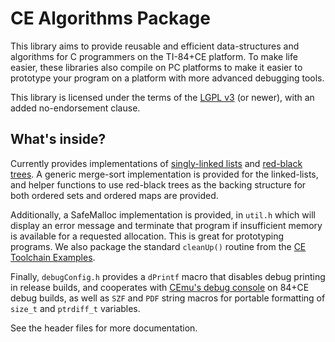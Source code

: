 CE Algorithms Package
=====================
This library aims to provide reusable and efficient data-structures and algorithms for C programmers on the TI-84+CE platform. To make life easier, these libraries also compile on PC platforms to make it easier to prototype your program on a platform with more advanced debugging tools.

This library is licensed under the terms of the [LGPL v3](http://www.gnu.org/licenses/lgpl-3.0.txt) (or newer), with an added no-endorsement clause.

What's inside?
--------------

Currently provides implementations of [singly-linked lists](https://en.wikipedia.org/wiki/Linked_list#Singly_linked_list) and [red-black trees](https://en.wikipedia.org/wiki/Red%E2%80%93black_tree). A generic merge-sort implementation is provided for the linked-lists, and helper functions to use red-black trees as the backing structure for both ordered sets and ordered maps are provided.

Additionally, a SafeMalloc implementation is provided, in `util.h` which will display an error message and terminate that program if insufficient memory is available for a requested allocation. This is great for prototyping programs.
We also package the standard `cleanUp()` routine from the [CE Toolchain Examples](https://github.com/CE-Programming/toolchain/).

Finally, `debugConfig.h` provides a `dPrintf` macro that disables debug printing in release builds, and cooperates with [CEmu's debug console](https://github.com/MateoConLechuga/CEmu) on 84+CE debug builds, as well as `SZF` and `PDF` string macros for portable formatting of `size_t` and `ptrdiff_t` variables.

See the header files for more documentation.
